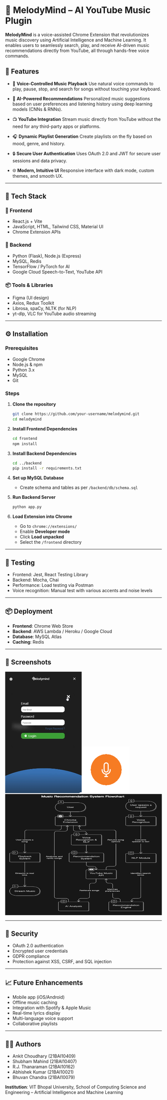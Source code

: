 # 🎵 MelodyMind – AI YouTube Music Plugin

**MelodyMind** is a voice-assisted Chrome Extension that revolutionizes music discovery using Artificial Intelligence and Machine Learning. It enables users to seamlessly search, play, and receive AI-driven music recommendations directly from YouTube, all through hands-free voice commands.

## 🚀 Features

* 🎤 **Voice-Controlled Music Playback**
  Use natural voice commands to play, pause, stop, and search for songs without touching your keyboard.

* 🧠 **AI-Powered Recommendations**
  Personalized music suggestions based on user preferences and listening history using deep learning models (CNNs & RNNs).

* 📺 **YouTube Integration**
  Stream music directly from YouTube without the need for any third-party apps or platforms.

* 🎧 **Dynamic Playlist Generation**
  Create playlists on the fly based on mood, genre, and history.

* 🔒 **Secure User Authentication**
  Uses OAuth 2.0 and JWT for secure user sessions and data privacy.

* 🌐 **Modern, Intuitive UI**
  Responsive interface with dark mode, custom themes, and smooth UX.

---

## 🧠 Tech Stack

### 🎯 Frontend

* React.js + Vite
* JavaScript, HTML, Tailwind CSS, Material UI
* Chrome Extension APIs

### 🧠 Backend

* Python (Flask), Node.js (Express)
* MySQL, Redis
* TensorFlow / PyTorch for AI
* Google Cloud Speech-to-Text, YouTube API

### 📦 Tools & Libraries

* Figma (UI design)
* Axios, Redux Toolkit
* Librosa, spaCy, NLTK (for NLP)
* yt-dlp, VLC for YouTube audio streaming

---

## ⚙️ Installation

### Prerequisites

* Google Chrome
* Node.js & npm
* Python 3.x
* MySQL
* Git

### Steps

1. **Clone the repository**

   ```bash
   git clone https://github.com/your-username/melodymind.git
   cd melodymind
   ```

2. **Install Frontend Dependencies**

   ```bash
   cd frontend
   npm install
   ```

3. **Install Backend Dependencies**

   ```bash
   cd ../backend
   pip install -r requirements.txt
   ```

4. **Set up MySQL Database**

   * Create schema and tables as per `/backend/db/schema.sql`

5. **Run Backend Server**

   ```bash
   python app.py
   ```

6. **Load Extension into Chrome**

   * Go to `chrome://extensions/`
   * Enable **Developer mode**
   * Click **Load unpacked**
   * Select the `/frontend` directory

---

## 🧪 Testing

* Frontend: Jest, React Testing Library
* Backend: Mocha, Chai
* Performance: Load testing via Postman
* Voice recognition: Manual test with various accents and noise levels

---

## 📦 Deployment

* **Frontend**: Chrome Web Store
* **Backend**: AWS Lambda / Heroku / Google Cloud
* **Database**: MySQL Atlas
* **Caching**: Redis

---

## 📸 Screenshots

![Login UI](https://github.com/SRM27-code/MelodyMind-AI-YouTube-Music-Plugin/blob/main/Screenshots/Screenshot%202025-02-02%20220441.png?raw=true)
![Voice Assistant GIF](https://github.com/SRM27-code/MelodyMind-AI-YouTube-Music-Plugin/blob/main/Screenshots/Animation%20-%201747198930367.gif?raw=true)
![Music Control Interface](https://github.com/SRM27-code/MelodyMind-AI-YouTube-Music-Plugin/blob/main/Screenshots/Screenshot%202025-05-14%20102451.png?raw=true)

---

## 🔐 Security

* OAuth 2.0 authentication
* Encrypted user credentials
* GDPR compliance
* Protection against XSS, CSRF, and SQL injection

---

## 📈 Future Enhancements

* Mobile app (iOS/Android)
* Offline music caching
* Integration with Spotify & Apple Music
* Real-time lyrics display
* Multi-language voice support
* Collaborative playlists

---

## 👨‍💻 Authors

* Ankit Choudhary (21BAI10409)
* Shubham Mahind (21BAI10407)
* R.J. Thanaraman (21BAI10162)
* Abhishek Kumar (21BAI10021)
* Bhuvan Chandra (21BAI10079)

**Institution**: VIT Bhopal University, School of Computing Science and Engineering – Artificial Intelligence and Machine Learning
